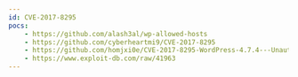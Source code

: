 ```yaml
---
id: CVE-2017-8295
pocs:
    - https://github.com/alash3al/wp-allowed-hosts
    - https://github.com/cyberheartmi9/CVE-2017-8295
    - https://github.com/homjxi0e/CVE-2017-8295-WordPress-4.7.4---Unauthorized-Password-Reset
    - https://www.exploit-db.com/raw/41963
---
```

